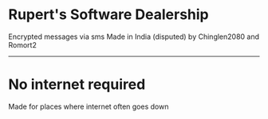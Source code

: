 # Rupert's Software Dealership
Encrypted messages via sms
Made in India (disputed) by Chinglen2080 and Romort2 

---

# No internet required
Made for places where internet often goes down